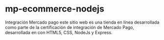 # mp-ecommerce-nodejs
Integración Mercado pago este sitio web es una tienda en línea desarrollada como parte de la certificación de integración de Mercado Pago, desarrollada en con HTML5, CSS, NodeJs y Express.
